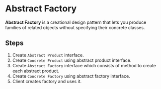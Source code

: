 # Abstract Factory
**Abstract Factory** is a creational design pattern that lets you produce families of related objects without specifying their concrete classes.
## Steps
1. Create `Abstract Product` interface.
2. Create `Concrete Product` using abstract product interface.
3. Create `Abstract Factory` interface which consists of method to create each abstract product.
4. Create `Concrete Factory` using abstract factory interface.
5. Client creates factory and uses it.